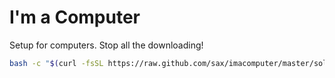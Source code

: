 I'm a Computer
==============

Setup for computers. Stop all the downloading!

```bash
bash -c "$(curl -fsSL https://raw.github.com/sax/imacomputer/master/soloist.sh)"
```